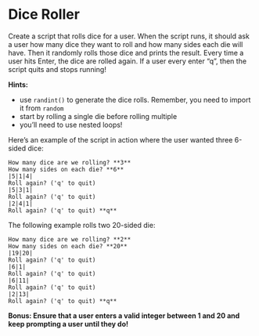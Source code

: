 # Dice Roller

Create a script that rolls dice for a user.  When the script runs, it should ask a user how many dice they want to roll and how many sides each die will have.  Then it randomly rolls those dice and prints the result.  Every time a user hits Enter, the dice are rolled again.  If a user every enter “q”, then the script quits and stops running!

**Hints:**

- use `randint()` to generate the dice rolls. Remember, you need to import it from `random`
- start by rolling a single die before rolling multiple
- you’ll need to use nested loops!

Here’s an example of the script in action where the user wanted three 6-sided dice:

```
How many dice are we rolling? **3**
How many sides on each die? **6**
|5|1|4|
Roll again? ('q' to quit) 
|5|3|1|
Roll again? ('q' to quit) 
|2|4|1|
Roll again? ('q' to quit) **q**
```

The following example rolls two 20-sided die:

```
How many dice are we rolling? **2**
How many sides on each die? **20**
|19|20|
Roll again? ('q' to quit) 
|6|1|
Roll again? ('q' to quit) 
|6|11|
Roll again? ('q' to quit) 
|2|13|
Roll again? ('q' to quit) **q**
```

**Bonus: Ensure that a user enters a valid integer between 1 and 20 and keep prompting a user until they do!**